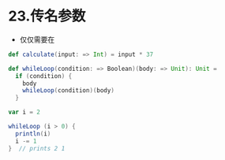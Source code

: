 # 23.传名参数

- 仅仅需要在

```scala
def calculate(input: => Int) = input * 37
```

```scala
def whileLoop(condition: => Boolean)(body: => Unit): Unit =
  if (condition) {
    body
    whileLoop(condition)(body)
  }

var i = 2

whileLoop (i > 0) {
  println(i)
  i -= 1
}  // prints 2 1
```
